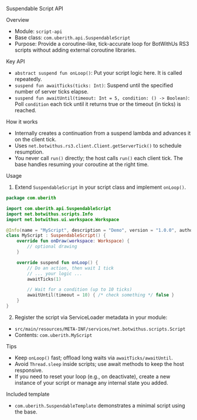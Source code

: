 Suspendable Script API

Overview
- Module: `script-api`
- Base class: `com.uberith.api.SuspendableScript`
- Purpose: Provide a coroutine-like, tick-accurate loop for BotWithUs RS3 scripts without adding external coroutine libraries.

Key API
- `abstract suspend fun onLoop()`: Put your script logic here. It is called repeatedly.
- `suspend fun awaitTicks(ticks: Int)`: Suspend until the specified number of server ticks elapse.
- `suspend fun awaitUntil(timeout: Int = 5, condition: () -> Boolean)`: Poll `condition` each tick until it returns true or the timeout (in ticks) is reached.

How it works
- Internally creates a continuation from a suspend lambda and advances it on the client tick.
- Uses `net.botwithus.rs3.client.Client.getServerTick()` to schedule resumption.
- You never call `run()` directly; the host calls `run()` each client tick. The base handles resuming your coroutine at the right time.

Usage
1) Extend `SuspendableScript` in your script class and implement `onLoop()`.

```kotlin
package com.uberith

import com.uberith.api.SuspendableScript
import net.botwithus.scripts.Info
import net.botwithus.ui.workspace.Workspace

@Info(name = "MyScript", description = "Demo", version = "1.0.0", author = "You")
class MyScript : SuspendableScript() {
    override fun onDraw(workspace: Workspace) {
        // optional drawing
    }

    override suspend fun onLoop() {
        // Do an action, then wait 1 tick
        // ... your logic ...
        awaitTicks(1)

        // Wait for a condition (up to 10 ticks)
        awaitUntil(timeout = 10) { /* check something */ false }
    }
}
```

2) Register the script via ServiceLoader metadata in your module:
- `src/main/resources/META-INF/services/net.botwithus.scripts.Script`
- Contents: `com.uberith.MyScript`

Tips
- Keep `onLoop()` fast; offload long waits via `awaitTicks/awaitUntil`.
- Avoid `Thread.sleep` inside scripts; use await methods to keep the host responsive.
- If you need to reset your loop (e.g., on deactivate), create a new instance of your script or manage any internal state you added.

Included template
- `com.uberith.SuspendableTemplate` demonstrates a minimal script using the base.

